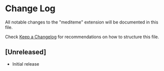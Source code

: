 # Change Log

All notable changes to the "mediteme" extension will be documented in this file.

Check [Keep a Changelog](http://keepachangelog.com/) for recommendations on how to structure this file.

## [Unreleased]

- Initial release
